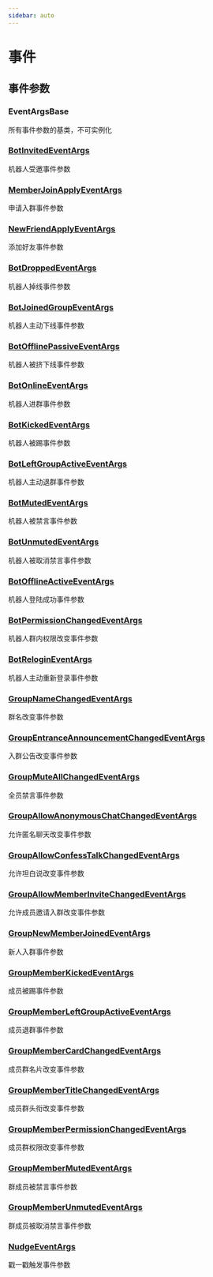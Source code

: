```yaml
---
sidebar: auto
---
```


# 事件

## 事件参数

### EventArgsBase

所有事件参数的基类，不可实例化

### [BotInvitedEventArgs](https://project-mirai.github.io/mirai-api-http/EventType.html#bot被邀请入群申请)

机器人受邀事件参数

### [MemberJoinApplyEventArgs](https://project-mirai.github.io/mirai-api-http/EventType.html#用户入群申请-bot需要有管理员权限)

申请入群事件参数

### [NewFriendApplyEventArgs](https://project-mirai.github.io/mirai-api-http/EventType.html#添加好友申请)

添加好友事件参数

### [BotDroppedEventArgs](https://project-mirai.github.io/mirai-api-http/EventType.html#bot被服务器断开或因网络问题而掉线)

机器人掉线事件参数

### [BotJoinedGroupEventArgs](https://project-mirai.github.io/mirai-api-http/EventType.html#bot加入了一个新群)

机器人主动下线事件参数

### [BotOfflinePassiveEventArgs](https://project-mirai.github.io/mirai-api-http/EventType.html#bot被挤下线)

机器人被挤下线事件参数

### [BotOnlineEventArgs](https://project-mirai.github.io/mirai-api-http/EventType.html#用户入群申请-bot需要有管理员权限)

机器人进群事件参数

### [BotKickedEventArgs](https://project-mirai.github.io/mirai-api-http/EventType.html#bot被踢出一个群)

机器人被踢事件参数

### [BotLeftGroupActiveEventArgs](https://project-mirai.github.io/mirai-api-http/EventType.html#bot主动退出一个群)

机器人主动退群事件参数

### [BotMutedEventArgs](https://project-mirai.github.io/mirai-api-http/EventType.html#bot被禁言)

机器人被禁言事件参数

### [BotUnmutedEventArgs](https://project-mirai.github.io/mirai-api-http/EventType.html#bot被取消禁言)

机器人被取消禁言事件参数

### [BotOfflineActiveEventArgs](https://project-mirai.github.io/mirai-api-http/EventType.html#bot主动离线)

机器人登陆成功事件参数

### [BotPermissionChangedEventArgs](https://project-mirai.github.io/mirai-api-http/EventType.html#bot在群里的权限被改变-操作人一定是群主)

机器人群内权限改变事件参数

### [BotReloginEventArgs](https://project-mirai.github.io/mirai-api-http/EventType.html#bot主动重新登录)

机器人主动重新登录事件参数

### [GroupNameChangedEventArgs](https://project-mirai.github.io/mirai-api-http/EventType.html#某个群名改变)

群名改变事件参数

### [GroupEntranceAnnouncementChangedEventArgs](https://project-mirai.github.io/mirai-api-http/EventType.html#某群入群公告改变)

入群公告改变事件参数

### [GroupMuteAllChangedEventArgs](https://project-mirai.github.io/mirai-api-http/EventType.html#全员禁言)

全员禁言事件参数

### [GroupAllowAnonymousChatChangedEventArgs](https://project-mirai.github.io/mirai-api-http/EventType.html#匿名聊天)

允许匿名聊天改变事件参数

### [GroupAllowConfessTalkChangedEventArgs](https://project-mirai.github.io/mirai-api-http/EventType.html#坦白说)

允许坦白说改变事件参数

### [GroupAllowMemberInviteChangedEventArgs](https://project-mirai.github.io/mirai-api-http/EventType.html#允许群员邀请好友加群)

允许成员邀请入群改变事件参数

### [GroupNewMemberJoinedEventArgs](https://project-mirai.github.io/mirai-api-http/EventType.html#新人入群的事件)

新人入群事件参数

### [GroupMemberKickedEventArgs](https://project-mirai.github.io/mirai-api-http/EventType.html#成员被踢出群-该成员不是bot)

成员被踢事件参数

 
### [GroupMemberLeftGroupActiveEventArgs](https://project-mirai.github.io/mirai-api-http/EventType.html#成员主动离群-该成员不是bot)

成员退群事件参数

### [GroupMemberCardChangedEventArgs](https://project-mirai.github.io/mirai-api-http/EventType.html#群名片改动)

成员群名片改变事件参数

### [GroupMemberTitleChangedEventArgs](https://project-mirai.github.io/mirai-api-http/EventType.html#群头衔改动-只有群主有操作限权)

成员群头衔改变事件参数

### [GroupMemberPermissionChangedEventArgs](https://project-mirai.github.io/mirai-api-http/EventType.html#成员权限改变的事件-该成员不是bot)

成员群权限改变事件参数

### [GroupMemberMutedEventArgs](https://project-mirai.github.io/mirai-api-http/EventType.html#群成员被禁言事件-该成员不是bot)

群成员被禁言事件参数

### [GroupMemberUnmutedEventArgs](https://project-mirai.github.io/mirai-api-http/EventType.html#群成员被取消禁言事件-该成员不是bot)

群成员被取消禁言事件参数

### [NudgeEventArgs](https://project-mirai.github.io/mirai-api-http/EventType.html#戳一戳触发事件)

戳一戳触发事件参数